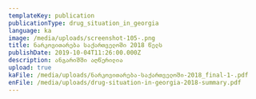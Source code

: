 ```yaml
---
templateKey: publication
publicationType: drug_situation_in_georgia
language: ka
image: /media/uploads/screenshot-105-.png
title: ნარკოვითარება საქართველოში 2018 წელს
publishDate: 2019-10-04T11:26:00.000Z
description: ანგარიშში აღწერილია
upload: true
kaFile: /media/uploads/ნარკოვითარება-საქართველოში-2018_final-1-.pdf
enFile: /media/uploads/drug-situation-in-georgia-2018-summary.pdf
---
```


